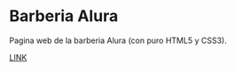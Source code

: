 # Barberia Alura

Pagina web de la barberia Alura (con puro HTML5 y CSS3).

[LINK](https://juanmatiaspinat.github.io/barberiaAlura/)

